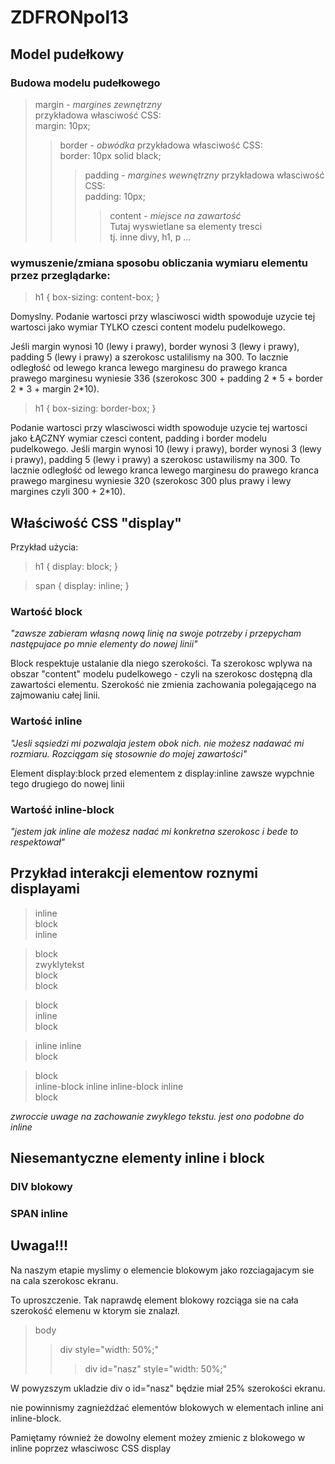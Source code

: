# ZDFRONpol13

## Model pudełkowy

### Budowa modelu pudełkowego

> margin - *margines zewnętrzny*\
> przykładowa własciwość CSS:\
> margin: 10px;
>>border - *obwódka*
>> przykładowa własciwość CSS:\
>> border: 10px solid black;
>>> padding - *margines wewnętrzny*
>>> przykładowa własciwość CSS:\
>>> padding: 10px;
>>>> content - *miejsce na zawartość*\
>>>> Tutaj wyswietlane sa elementy tresci\
>>>> tj. inne divy, h1, p ...


### wymuszenie/zmiana sposobu obliczania wymiaru elementu przez przeglądarke:

> h1 { box-sizing: content-box; }

Domyslny. Podanie wartosci przy wlasciwosci width spowoduje uzycie tej wartosci jako wymiar TYLKO czesci content modelu pudelkowego.

Jeśli margin wynosi 10 (lewy i prawy), border wynosi 3 (lewy i prawy), padding 5 (lewy i prawy) a szerokosc ustalilismy na 300. To lacznie odległość od lewego kranca lewego marginesu do prawego kranca prawego marginesu wyniesie 336 (szerokosc 300 + padding 2 * 5 + border 2 * 3 + margin 2*10).


> h1 { box-sizing: border-box; }

Podanie wartosci przy wlasciwosci width spowoduje uzycie tej wartosci jako ŁĄCZNY wymiar czesci content, padding i border modelu pudelkowego.
Jeśli margin wynosi 10 (lewy i prawy), border wynosi 3 (lewy i prawy), padding 5 (lewy i prawy) a szerokosc ustawilismy na 300. To lacznie odległość od lewego kranca lewego marginesu do prawego kranca prawego marginesu wyniesie 320 (szerokosc 300 plus prawy i lewy margines czyli 300 + 2*10).


## Właściwość CSS "display"

Przykład użycia:

> h1 {
>    display: block;
> }

> span {
>    display: inline;
>}

### Wartość block

*"zawsze zabieram własną nową linię na swoje potrzeby i przepycham następujace po mnie elementy do nowej linii"*

Block respektuje ustalanie dla niego szerokości.
Ta szerokosc wplywa na obszar "content" modelu pudelkowego - czyli na szerokosc dostępną dla zawartości elementu. Szerokość nie zmienia zachowania polegającego na zajmowaniu całej linii.

### Wartość inline

*"Jesli sąsiedzi mi pozwalaja jestem obok nich. nie możesz nadawać mi rozmiaru. Rozciągam się stosownie do mojej zawartości"*

Element display:block przed elementem z display:inline zawsze wypchnie tego drugiego do nowej linii

### Wartość inline-block

*"jestem jak inline ale możesz nadać mi konkretna szerokosc i bede to respektował"*

## Przykład interakcji elementow  roznymi displayami

> inline\
> block\
> inline

>block\
>zwyklytekst\
>block\
>block

> block\
> inline\
> block

>inline inline\
>block

> block\
> inline-block inline inline-block inline\
> block

*zwroccie uwage na zachowanie zwyklego tekstu. jest ono podobne do inline*

## Niesemantyczne elementy inline i block

### DIV blokowy

### SPAN inline

## Uwaga!!!
Na naszym etapie myslimy o elemencie blokowym jako rozciagajacym sie na cala szerokosc ekranu.

To uproszczenie. Tak naprawdę element blokowy rozciąga sie na cała szerokość elemenu w ktorym sie znalazł.

> body
>> div style="width: 50%;"
>>> div id="nasz" style="width: 50%;"

W powyzszym ukladzie div o id="nasz" będzie miał  25% szerokości ekranu.

nie powinnismy zagnieżdżać elementów blokowych w elementach inline ani inline-block.

Pamiętamy również że dowolny element możey zmienic z blokowego w inline poprzez własciwosc CSS display

